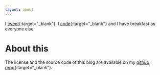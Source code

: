 ```yaml
---
layout: about
---
```


I [tweet](https://twitter.com/migsalazar_){:target="_blank"}, I [code](https://github.com/migsalazar){:target="_blank"} and I have breakfast as everyone else.

# About this
The license and the source code of this blog are available on my [github repo](https://github.com/migsalazar/migsalazar.github.io){:target="_blank"}.
